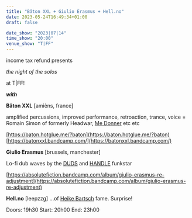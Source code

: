 ```yaml
---
title: "Bâton XXL + Giulio Erasmus + Hell.no"
date: 2023-05-24T16:49:34+01:00
draft: false

date_show: "2023|07|14"
time_show: "20:00"
venue_show: "T|FF"
---
```


income tax refund presents

*the night of the solos*

at T|FF!

***with***

**Bâton XXL** [amièns, france]

amplified percussions, improved performance, retroaction, trance, voice
= Romain Simon of formerly Headwar, [Me Donner](https://econore.bandcamp.com/album/nuke) etc etc

[https://baton.hotglue.me/?baton](https://baton.hotglue.me/?baton)
[https://batonxxl.bandcamp.com/](https://batonxxl.bandcamp.com/)

**Giulio Erasmus** [brussels, manchester]

Lo-fi dub waves by the [DUDS](https://dudsdudsduds.bandcamp.com) and [HANDLE]( https://absolutefiction.bandcamp.com/album/handle-in-threes) funkstar

[https://absolutefiction.bandcamp.com/album/giulio-erasmus-re-adjustment](https://absolutefiction.bandcamp.com/album/giulio-erasmus-re-adjustment)

**Hell.no** [leepzzg]
...of [Heike Bartsch](https://heikebartsch.bandcamp.com) fame. Surprise!

<!-- ![Bâton XXL + Giulio Erasmus + Hell.no](../../posters/2023-07-14.jpg) -->

Doors: 19h30
Start: 20h00
End: 23h00